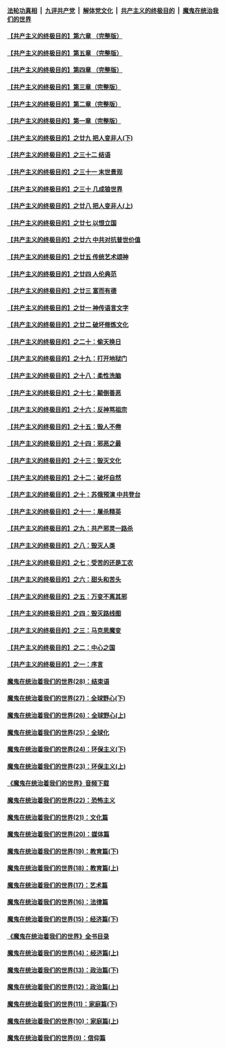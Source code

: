 

####  [法轮功真相](../../../../basic/blob/master/README.md?t=05240501) &nbsp;|&nbsp; [九评共产党](../../../../9ping.md/blob/master/README.md?t=05240501) &nbsp;|&nbsp; [解体党文化](../../../../jtdwh.md/blob/master/README.md?t=05240501)  &nbsp;|&nbsp; [共产主义的终极目的](../../../../gczydzjmd.md/blob/master/README.md?t=05240501) &nbsp;|&nbsp; [魔鬼在统治我们的世界](../../../../mgztzwmdsj.md/blob/master/README.md?t=05240501) 

#### [【共产主义的终极目的】第六章 （完整版）](../pages/nsc422/n11428913.md?t=05240501) 

#### [【共产主义的终极目的】第五章 （完整版）](../pages/nsc422/n11428912.md?t=05240501) 

#### [【共产主义的终极目的】第四章 （完整版）](../pages/nsc422/n11428907.md?t=05240501) 

#### [【共产主义的终极目的】第三章（完整版）](../pages/nsc422/n11428848.md?t=05240501) 

#### [【共产主义的终极目的】第二章（完整版）](../pages/nsc422/n11428831.md?t=05240501) 

#### [【共产主义的终极目的】第一章（完整版）](../pages/nsc422/n11417651.md?t=05240501) 

#### [【共产主义的终极目的】之廿九 把人变非人(下)](../pages/nsc422/n11344140.md?t=05240501) 

#### [【共产主义的终极目的】之三十二 结语](../pages/nsc422/n11360535.md?t=05240501) 

#### [【共产主义的终极目的】之三十一 末世景观](../pages/nsc422/n11351129.md?t=05240501) 

#### [【共产主义的终极目的】之三十 几成狼世界](../pages/nsc422/n11348280.md?t=05240501) 

#### [【共产主义的终极目的】之廿八 把人变非人(上)](../pages/nsc422/n11340492.md?t=05240501) 

#### [【共产主义的终极目的】之廿七 以恨立国](../pages/nsc422/n11336944.md?t=05240501) 

#### [【共产主义的终极目的】之廿六 中共对抗普世价值](../pages/nsc422/n11324785.md?t=05240501) 

#### [【共产主义的终极目的】之廿五 传统艺术颂神](../pages/nsc422/n11296396.md?t=05240501) 

#### [【共产主义的终极目的】之廿四 人伦典范](../pages/nsc422/n11296397.md?t=05240501) 

#### [【共产主义的终极目的】之廿三 富而有德](../pages/nsc422/n11283598.md?t=05240501) 

#### [【共产主义的终极目的】之廿一 神传语言文字](../pages/nsc422/n11263265.md?t=05240501) 

#### [【共产主义的终极目的】之廿二 破坏修炼文化](../pages/nsc422/n11245728.md?t=05240501) 

#### [【共产主义的终极目的】之二十：偷天换日](../pages/nsc422/n11238846.md?t=05240501) 

#### [【共产主义的终极目的】之十九：打开地狱门](../pages/nsc422/n11206376.md?t=05240501) 

#### [【共产主义的终极目的】之十八：柔性洗脑](../pages/nsc422/n11199994.md?t=05240501) 

#### [【共产主义的终极目的】之十七：颠倒善恶](../pages/nsc422/n11179782.md?t=05240501) 

#### [【共产主义的终极目的】之十六：反神骂祖宗](../pages/nsc422/n11166798.md?t=05240501) 

#### [【共产主义的终极目的】之十五：毁人不倦](../pages/nsc422/n11166792.md?t=05240501) 

#### [【共产主义的终极目的】之十四：邪恶之最](../pages/nsc422/n11150249.md?t=05240501) 

#### [【共产主义的终极目的】之十三：毁灭文化](../pages/nsc422/n11135227.md?t=05240501) 

#### [【共产主义的终极目的】之十二：破坏自然](../pages/nsc422/n11135214.md?t=05240501) 

#### [【共产主义的终极目的】之十：苏俄预演 中共登台](../pages/nsc422/n11118424.md?t=05240501) 

#### [【共产主义的终极目的】之十一：屠杀精英](../pages/nsc422/n11118442.md?t=05240501) 

#### [【共产主义的终极目的】之九：共产邪灵一路杀](../pages/nsc422/n11114139.md?t=05240501) 

#### [【共产主义的终极目的】之八：毁灭人类](../pages/nsc422/n11108503.md?t=05240501) 

#### [【共产主义的终极目的】之七：受苦的还是工农](../pages/nsc422/n11101809.md?t=05240501) 

#### [【共产主义的终极目的】之六：甜头和苦头](../pages/nsc422/n11096971.md?t=05240501) 

#### [【共产主义的终极目的】之五：万变不离其邪](../pages/nsc422/n11091285.md?t=05240501) 

#### [【共产主义的终极目的】之四：毁灭路线图](../pages/nsc422/n11086284.md?t=05240501) 

#### [【共产主义的终极目的】之三：马克思魔变](../pages/nsc422/n11061941.md?t=05240501) 

#### [【共产主义的终极目的】之二：中心之国](../pages/nsc422/n11047728.md?t=05240501) 

#### [【共产主义的终极目的】之一：序言](../pages/nsc422/n11086077.md?t=05240501) 

#### [魔鬼在统治着我们的世界(28)：结束语](../pages/nsc422/n10936246.md?t=05240501) 

#### [魔鬼在统治着我们的世界(27)：全球野心(下)](../pages/nsc422/n10928319.md?t=05240501) 

#### [魔鬼在统治着我们的世界(26)：全球野心(上)](../pages/nsc422/n10900318.md?t=05240501) 

#### [魔鬼在统治着我们的世界(25)：全球化](../pages/nsc422/n10788205.md?t=05240501) 

#### [魔鬼在统治着我们的世界(24)：环保主义(下)](../pages/nsc422/n10695307.md?t=05240501) 

#### [魔鬼在统治着我们的世界(23)：环保主义(上)](../pages/nsc422/n10688613.md?t=05240501) 

#### [《魔鬼在统治着我们的世界》音频下载](../pages/nsc422/n10635553.md?t=05240501) 

#### [魔鬼在统治着我们的世界(22)：恐怖主义](../pages/nsc422/n10614727.md?t=05240501) 

#### [魔鬼在统治着我们的世界(21)：文化篇](../pages/nsc422/n10597706.md?t=05240501) 

#### [魔鬼在统治着我们的世界(20)：媒体篇](../pages/nsc422/n10586579.md?t=05240501) 

#### [魔鬼在统治着我们的世界(19)：教育篇(下)](../pages/nsc422/n10564808.md?t=05240501) 

#### [魔鬼在统治着我们的世界(18)：教育篇(上)](../pages/nsc422/n10526970.md?t=05240501) 

#### [魔鬼在统治着我们的世界(17)：艺术篇](../pages/nsc422/n10499093.md?t=05240501) 

#### [魔鬼在统治着我们的世界(16)：法律篇](../pages/nsc422/n10485969.md?t=05240501) 

#### [魔鬼在统治着我们的世界(15)：经济篇(下)](../pages/nsc422/n10469975.md?t=05240501) 

#### [《魔鬼在统治着我们的世界》全书目录](../pages/nsc422/n10464261.md?t=05240501) 

#### [魔鬼在统治着我们的世界(14)：经济篇(上)](../pages/nsc422/n10457370.md?t=05240501) 

#### [魔鬼在统治着我们的世界(13)：政治篇(下)](../pages/nsc422/n10448270.md?t=05240501) 

#### [魔鬼在统治着我们的世界(12)：政治篇(上)](../pages/nsc422/n10444576.md?t=05240501) 

#### [魔鬼在统治着我们的世界(11)：家庭篇(下)](../pages/nsc422/n10440961.md?t=05240501) 

#### [魔鬼在统治着我们的世界(10)：家庭篇(上)](../pages/nsc422/n10435448.md?t=05240501) 

#### [魔鬼在统治着我们的世界(9)：信仰篇](../pages/nsc422/n10432159.md?t=05240501) 

